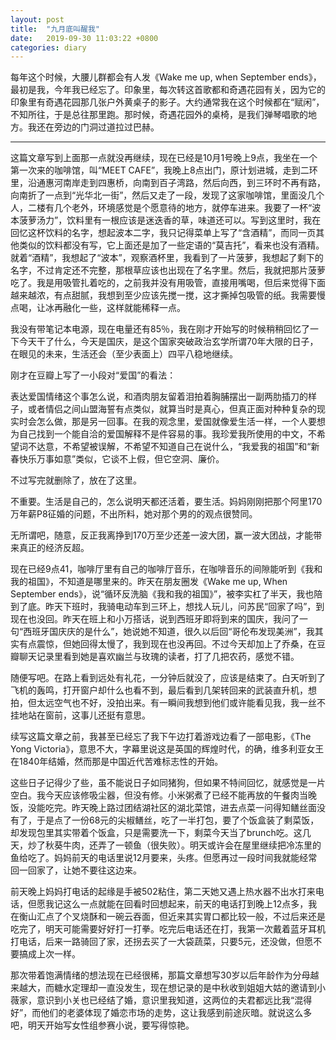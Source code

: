 ```yaml
---
layout: post
title:  "九月底叫醒我"
date:   2019-09-30 11:03:22 +0800
categories: diary
---
```


每年这个时候，大腰儿群都会有人发《Wake me up, when September ends》，最初是我，今年我已经忘了。印象里，每次转这首歌都和奇遇花园有关，因为它的印象里有奇遇花园那几张户外黄桌子的影子。大约通常我在这个时候都在“赋闲”，不知所往，于是总往那里跑。那时候，奇遇花园外的桌椅，是我们弹琴唱歌的地方。我还在旁边的门洞过道拉过巴赫。

----

这篇文章写到上面那一点就没再继续，现在已经是10月1号晚上9点，我坐在一个第一次来的咖啡馆，叫“MEET CAFE”，我晚上8点出门，原计划进城，走到二环里，沿通惠河南岸走到四惠桥，向南到百子湾路，然后向西，到三环时不再有路，向南折了一点到“光华北一街”，然后又走了一段，发现了这家咖啡馆，里面没几个人，二楼有几个老外，环境感觉是个愿意待的地方，就停车进来。我要了一杯“波本菠萝汤力”，饮料里有一根应该是迷迭香的草，味道还可以。写到这里时，我在回忆这杯饮料的名字，想起波本二字，我只记得菜单上写了“含酒精”，而同一页其他类似的饮料都没有写，它上面还是加了一些定语的“莫吉托”，看来也没有酒精。就着“酒精”，我想起了“波本”，观察酒杯里，我看到了一片菠萝，我想起了剩下的名字，不过肯定还不完整，那根草应该也出现在了名字里。然后，我就把那片菠萝吃了。我是用吸管扎着吃的，之前我并没有用吸管，直接用嘴喝，但后来觉得下面越来越浓，有点甜腻，我想到至少应该先搅一搅，这才撕掉包吸管的纸。我需要慢点喝，让冰再融化一些，这样就能稀释一点。

我没有带笔记本电源，现在电量还有85％，我在刚才开始写的时候稍稍回忆了一下今天干了什么，今天是国庆，是这个国家突破政治玄学所谓70年大限的日子，在眼见的未来，生活还会（至少表面上）四平八稳地继续。

刚才在豆瓣上写了一小段对“爱国”的看法：

表达爱国情绪这个事怎么说，和酒肉朋友留着泪拍着胸脯摆出一副两肋插刀的样子，或者情侣之间山盟海誓有点类似，就算当时是真心，但真正面对种种复杂的现实时会怎么做，那是另一回事。在我的观念里，爱国就像爱生活一样，一个人要想为自己找到一个能自洽的爱国解释不是件容易的事。我珍爱我所使用的中文，不希望词不达意，不希望被误解，不希望不知道自己在说什么，“我爱我的祖国”和“新春快乐万事如意”类似，它谈不上假，但它空洞、廉价。

不过写完就删除了，放在了这里。

不重要。生活是自己的，怎么说明天都还活着，要生活。妈妈刚刚把那个阿里170万年薪P8征婚的问题，不出所料，她对那个男的的观点很赞同。

无所谓吧，随意，反正我离挣到170万至少还差一波大团，赢一波大团战，才能带来真正的经济反超。

现在已经9点41，咖啡厅里有自己的咖啡厅音乐，在咖啡音乐的间隙能听到《我和我的祖国》，不知道是哪里来的。昨天在朋友圈发《Wake me up, When September ends》，说“循环反洗脑《我和我的祖国》”，被李实杠了半天，我也陪到了底。昨天下班时，我骑电动车到三环上，想找人玩儿，问苏民“回家了吗”，到现在也没回。昨天在班上和小万搭话，说到西班牙即将到来的国庆，我问了一句“西班牙国庆庆的是什么”，她说她不知道，很久以后回“哥伦布发现美洲”，我其实有点震惊，但她回得太慢了，我到现在也没再回。不过今天却加上了乔桑，在豆瓣聊天记录里看到她是喜欢幽兰与玫瑰的读者，打了几把农药，感觉不错。

随便写吧。在路上看到远处有礼花，一分钟后就没了，应该是结束了。白天听到了飞机的轰鸣，打开窗户却什么也看不到，最后看到几架转回来的武装直升机，想拍，但太远空气也不好，没拍出来。有一瞬间我想到他们或许能看见我，我一丝不挂地站在窗前，这事儿还挺有意思。

续写这篇文章之前，我甚至已经忘了我下午边打着游戏边看了一部电影，《The Yong Victoria》，意思不大，字幕里说这是英国的辉煌时代，的确，维多利亚女王在1840年结婚，然而那是中国近代苦难标志性的开始。

这些日子记得少了些，虽不能说日子如同猪狗，但如果不特间回忆，就感觉是一片空白。我今天应该修吸尘器，但没有修。小米粥煮了已经不能再放的午餐肉当晚饭，没能吃完。昨天晚上路过团结湖社区的湖北菜馆，进去点菜一问得知鳝丝面没有了，于是点了一份68元的尖椒鳝丝，吃了一半打包，要了个饭盒装了剩菜饭，却发现包里其实带着个饭盒，只是需要洗一下，剩菜今天当了brunch吃。这几天，炒了秋葵牛肉，还弄了一顿鱼（很失败）。明天或许会在屋里继续把冷冻里的鱼给吃了。妈妈前天的电话里说12月要来，头疼。但愿再过一段时间我就能经常回一回家了，让她不要往这边来。

前天晚上妈妈打电话的起缘是手被502粘住，第二天她又遇上热水器不出水打来电话，但愿我记这么一点就能在回看时回想起来，前天的电话打到晚上12点多，我在衡山汇点了个叉烧酥和一碗云吞面，但近来其实胃口都比较一般，不过后来还是吃完了，明天可能需要好好打一打拳。吃完后电话还在打，我第一次戴着蓝牙耳机打电话，后来一路骑回了家，还拐去买了一大袋蔬菜，只要5元，还没做，但愿不要搞成上次一样。

那次带着饱满情绪的想法现在已经很稀，那篇文章想写30岁以后年龄作为分母越来越大，而糖水定理却一直没发生，现在想记录的是中秋收到姐姐大姑的邀请到小薇家，意识到小关也已经结了婚，意识里我知道，这两位的夫君都远比我“混得好”，而他们的老婆体现了婚恋市场的走势，这让我感到前途灰暗。就说这么多吧，明天开始写女性组参赛小说，要写得惊艳。
